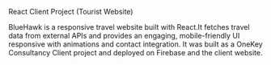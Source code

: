 React Client Project (Tourist Website)

BlueHawk is a responsive travel website built with React.It fetches travel data from external APIs and provides an engaging, mobile-friendly UI responsive with animations and contact integration. It was built as a OneKey Consultancy Client project and deployed on Firebase and the client website.

